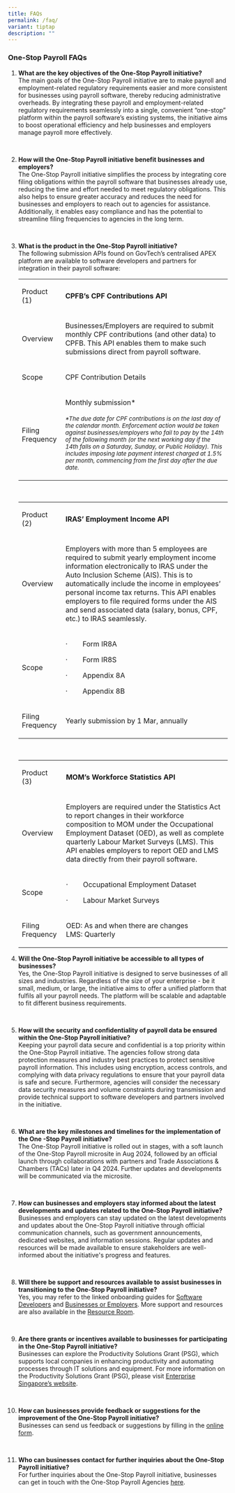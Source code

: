 ```yaml
---
title: FAQs
permalink: /faq/
variant: tiptap
description: ""
---
```

<h3><strong>One-Stop Payroll FAQs</strong></h3>
<p></p>
<ol data-tight="true" class="tight">
<li>
<p><strong>What are the key objectives of the One-Stop Payroll initiative? </strong>
<br>The main goals of the One-Stop Payroll initiative are to make payroll
and employment-related regulatory requirements easier and more consistent
for businesses using payroll software, thereby reducing administrative
overheads. By integrating these payroll and employment-related regulatory
requirements seamlessly into a single, convenient “one-stop” platform within
the payroll software’s existing systems, the initiative aims to boost operational
efficiency and help businesses and employers manage payroll more effectively.</p>
<p>
<br>
</p>
</li>
<li>
<p><strong>How will the One-Stop Payroll initiative benefit businesses and employers? </strong>
<br>The One-Stop Payroll initiative simplifies the process by integrating
core filing obligations within the payroll software that businesses already
use, reducing the time and effort needed to meet regulatory obligations.
This also helps to ensure greater accuracy and reduces the need for businesses
and employers to reach out to agencies for assistance. Additionally, it
enables easy compliance and has the potential to streamline filing frequencies
to agencies in the long term.</p>
<p>
<br>
</p>
</li>
<li>
<p><strong>What is the product in the One-Stop Payroll initiative? </strong>
<br>The following submission APIs found on GovTech’s centralised APEX platform
are available to software developers and partners for integration in their
payroll software:
<br>
</p>
<table style="minWidth: 50px">
<colgroup>
<col>
<col>
</colgroup>
<tbody>
<tr>
<td rowspan="1" colspan="1">
<p>Product (1)</p>
</td>
<td rowspan="1" colspan="1">
<p><strong>CPFB’s CPF Contributions API</strong>
</p>
</td>
</tr>
<tr>
<td rowspan="1" colspan="1">
<p>Overview</p>
</td>
<td rowspan="1" colspan="1">
<p>Businesses/Employers are required to submit monthly CPF contributions
(and other data) to CPFB. This API enables them to make such submissions
direct from payroll software.</p>
</td>
</tr>
<tr>
<td rowspan="1" colspan="1">
<p>Scope</p>
</td>
<td rowspan="1" colspan="1">
<p>CPF Contribution Details</p>
</td>
</tr>
<tr>
<td rowspan="1" colspan="1">
<p>Filing Frequency</p>
</td>
<td rowspan="1" colspan="1">
<p>Monthly submission*
<br><em><br><sub>*The due date for CPF contributions is on the last day of the calendar month. Enforcement action would be taken against businesses/employers who fail to pay by the 14th of the following month (or the next working day if the 14th falls on a Saturday, Sunday, or Public Holiday). This includes imposing late payment interest charged at 1.5% per month, commencing from the first day after the due date.</sub></em>
</p>
</td>
</tr>
</tbody>
</table>
<p>&nbsp;</p>
<table style="minWidth: 50px">
<colgroup>
<col>
<col>
</colgroup>
<tbody>
<tr>
<td rowspan="1" colspan="1">
<p>Product (2)</p>
</td>
<td rowspan="1" colspan="1">
<p><strong>IRAS’ Employment Income API</strong>
</p>
</td>
</tr>
<tr>
<td rowspan="1" colspan="1">
<p>Overview</p>
</td>
<td rowspan="1" colspan="1">
<p>Employers with more than 5 employees are required to submit yearly employment
income information electronically to IRAS under the Auto Inclusion Scheme
(AIS). This is to automatically include the income in employees’ personal
income tax returns. This API enables employers to file required forms under
the AIS and send associated data (salary, bonus, CPF, etc.) to IRAS seamlessly.</p>
</td>
</tr>
<tr>
<td rowspan="1" colspan="1">
<p>Scope</p>
</td>
<td rowspan="1" colspan="1">
<p>·&nbsp;&nbsp;&nbsp;&nbsp;&nbsp;&nbsp;&nbsp; Form IR8A</p>
<p>·&nbsp;&nbsp;&nbsp;&nbsp;&nbsp;&nbsp;&nbsp; Form IR8S</p>
<p>·&nbsp;&nbsp;&nbsp;&nbsp;&nbsp;&nbsp;&nbsp; Appendix 8A</p>
<p>·&nbsp;&nbsp;&nbsp;&nbsp;&nbsp;&nbsp;&nbsp; Appendix 8B</p>
</td>
</tr>
<tr>
<td rowspan="1" colspan="1">
<p>Filing Frequency</p>
</td>
<td rowspan="1" colspan="1">
<p>Yearly submission by 1 Mar, annually</p>
</td>
</tr>
</tbody>
</table>
<p>&nbsp;</p>
<table style="minWidth: 50px">
<colgroup>
<col>
<col>
</colgroup>
<tbody>
<tr>
<td rowspan="1" colspan="1">
<p>Product (3)</p>
</td>
<td rowspan="1" colspan="1">
<p><strong>MOM’s Workforce Statistics API</strong>
</p>
</td>
</tr>
<tr>
<td rowspan="1" colspan="1">
<p>Overview</p>
</td>
<td rowspan="1" colspan="1">
<p>Employers are required under the Statistics Act to report changes in their
workforce composition to MOM under the Occupational Employment Dataset
(OED), as well as complete quarterly Labour Market Surveys (LMS). This
API enables employers to report OED and LMS data directly from their payroll
software.</p>
</td>
</tr>
<tr>
<td rowspan="1" colspan="1">
<p>Scope</p>
</td>
<td rowspan="1" colspan="1">
<p>·&nbsp;&nbsp;&nbsp;&nbsp;&nbsp;&nbsp;&nbsp; Occupational Employment Dataset</p>
<p>·&nbsp;&nbsp;&nbsp;&nbsp;&nbsp;&nbsp;&nbsp; Labour Market Surveys</p>
</td>
</tr>
<tr>
<td rowspan="1" colspan="1">
<p>Filing Frequency</p>
</td>
<td rowspan="1" colspan="1">
<p>OED: As and when there are changes
<br>LMS: Quarterly</p>
</td>
</tr>
</tbody>
</table>
<p></p>
</li>
<li>
<p><strong>Will the One-Stop Payroll initiative be accessible to all types of businesses? </strong>
<br>Yes, the One-Stop Payroll initiative is designed to serve businesses of
all sizes and industries. Regardless of the size of your enterprise - be
it small, medium, or large, the initiative aims to offer a unified platform
that fulfils all your payroll needs. The platform will be scalable and
adaptable to fit different business requirements.</p>
<p>
<br>
</p>
</li>
<li>
<p><strong>How will the security and confidentiality of payroll data be ensured within the One-Stop Payroll initiative? </strong>
<br>Keeping your payroll data secure and confidential is a top priority within
the One-Stop Payroll initiative. The agencies follow strong data protection
measures and industry best practices to protect sensitive payroll information.
This includes using encryption, access controls, and complying with data
privacy regulations to ensure that your payroll data is safe and secure.
Furthermore, agencies will consider the necessary data security measures
and volume constraints during transmission and provide technical support
to software developers and partners involved in the initiative.</p>
<p>
<br>
</p>
</li>
<li>
<p><strong>What are the key milestones and timelines for the implementation of the One -Stop Payroll initiative? </strong>
<br>The One-Stop Payroll initiative is rolled out in stages, with a soft launch
of the One-Stop Payroll microsite in Aug 2024, followed by an official
launch through collaborations with partners and Trade Associations &amp;
Chambers (TACs) later in Q4 2024. Further updates and developments will
be communicated via the microsite.</p>
<p>
<br>
</p>
</li>
<li>
<p><strong>How can businesses and employers stay informed about the latest developments and updates related to the One-Stop Payroll initiative? </strong>
<br>Businesses and employers can stay updated on the latest developments and
updates about the One-Stop Payroll initiative through official communication
channels, such as government announcements, dedicated websites, and information
sessions. Regular updates and resources will be made available to ensure
stakeholders are well-informed about the initiative's progress and features.</p>
<p>
<br>
</p>
</li>
<li>
<p><strong>Will there be support and resources available to assist businesses in transitioning to the One-Stop Payroll initiative? </strong>
<br>Yes, you may refer to the linked onboarding guides for <a href="https://www.onestoppayroll.gov.sg/partner-with-us/software-developer/" rel="noopener noreferrer nofollow" target="_blank">Software Developers</a> and
<a href="https://www.onestoppayroll.gov.sg/partner-with-us/business-employer/" rel="noopener noreferrer nofollow" target="_blank">Businesses or Employers</a>. More support and resources are also available
in the <a href="https://www.onestoppayroll.gov.sg/resource-room/" rel="noopener noreferrer nofollow" target="_blank">Resource Room</a>.</p>
<p>
<br>
</p>
</li>
<li>
<p><strong>Are there grants or incentives available to businesses for participating in the One-Stop Payroll initiative? </strong>
<br>Businesses can explore the Productivity Solutions Grant (PSG), which supports
local companies in enhancing productivity and automating processes through
IT solutions and equipment. For more information on the Productivity Solutions
Grant (PSG), please visit <a href="https://www.enterprisesg.gov.sg/financial-support/productivity-solutions-grant" rel="noopener noreferrer nofollow" target="_blank">Enterprise Singapore’s website</a>.</p>
<p>
<br>
</p>
</li>
<li>
<p><strong>How can businesses provide feedback or suggestions for the improvement of the One-Stop Payroll initiative?</strong> 
<br>Businesses can send us feedback or suggestions by filling in the <a href="https://go.gov.sg/ospfeedback" rel="noopener noreferrer nofollow" target="_blank"><u>online form</u></a>.</p>
<p>
<br>
</p>
</li>
<li>
<p><strong>Who can businesses contact for further inquiries about the One-Stop Payroll initiative? </strong>
<br>For further inquiries about the One-Stop Payroll initiative, businesses
can get in touch with the One-Stop Payroll Agencies <a href="/support/" rel="noopener noreferrer nofollow" target="_blank">here</a>.</p>
<p></p>
</li>
</ol>
<p></p>